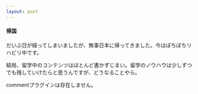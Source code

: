 ```yaml
---
layout: post
---
```

<h4>帰国</h4>
<p>だいぶ日が経ってしまいましたが、無事日本に帰ってきました。今はぼちぼちリハビリ中です。</p>
<p>結局、留学中のコンテンツはほとんど書かずじまい。留学のノウハウは少しずつでも残していけたらと思うんですが、どうなることやら。</p>
<p><span class="error">commentプラグインは存在しません。</span> </p>

